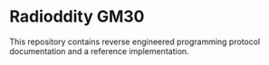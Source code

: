 # Radioddity GM30

This repository contains reverse engineered programming protocol documentation and a reference implementation.
